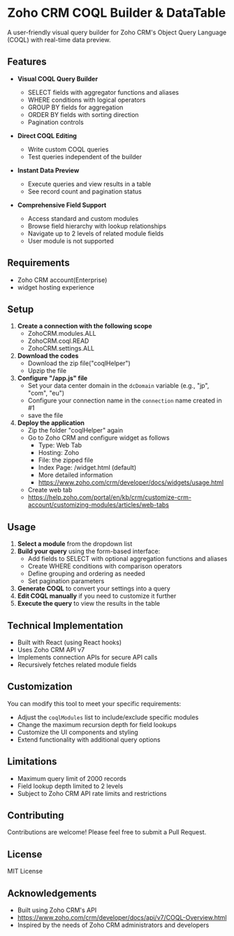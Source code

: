 # Zoho CRM COQL Builder & DataTable

A user-friendly visual query builder for Zoho CRM's Object Query Language (COQL) with real-time data preview.


## Features

- **Visual COQL Query Builder**
  - SELECT fields with aggregator functions and aliases
  - WHERE conditions with logical operators
  - GROUP BY fields for aggregation
  - ORDER BY fields with sorting direction
  - Pagination controls
  
- **Direct COQL Editing**
  - Write custom COQL queries
  - Test queries independent of the builder
  
- **Instant Data Preview**
  - Execute queries and view results in a table
  - See record count and pagination status
  
- **Comprehensive Field Support**
  - Access standard and custom modules
  - Browse field hierarchy with lookup relationships
  - Navigate up to 2 levels of related module fields
  - User module is not supported

## Requirements

- Zoho CRM account(Enterprise)
- widget hosting experience

## Setup

1. **Create a connection with the following scope**
   - ZohoCRM.modules.ALL
   - ZohoCRM.coql.READ
   - ZohoCRM.settings.ALL
2. **Download the codes**
   - Download the zip file("coqlHelper")
   - Upzip the file
3. **Configure "/app.js" file**
   - Set your data center domain in the `dcDomain` variable (e.g., "jp", "com", "eu")
   - Configure your connection name in the `connection` name created in #1
   - save the file
4. **Deploy the application**
   - Zip the folder "coqlHelper" again
   - Go to Zoho CRM and configure widget as follows
     -  Type: Web Tab
     -  Hosting: Zoho
     -  File: the zipped file
     -  Index Page: /widget.html (default)
     -  More detailed information
       - https://www.zoho.com/crm/developer/docs/widgets/usage.html
   -  Create web tab
     -  https://help.zoho.com/portal/en/kb/crm/customize-crm-account/customizing-modules/articles/web-tabs

## Usage

1. **Select a module** from the dropdown list
2. **Build your query** using the form-based interface:
   - Add fields to SELECT with optional aggregation functions and aliases
   - Create WHERE conditions with comparison operators
   - Define grouping and ordering as needed
   - Set pagination parameters
3. **Generate COQL** to convert your settings into a query
4. **Edit COQL manually** if you need to customize it further
5. **Execute the query** to view the results in the table

## Technical Implementation

- Built with React (using React hooks)
- Uses Zoho CRM API v7
- Implements connection APIs for secure API calls
- Recursively fetches related module fields

## Customization

You can modify this tool to meet your specific requirements:

- Adjust the `coqlModules` list to include/exclude specific modules
- Change the maximum recursion depth for field lookups
- Customize the UI components and styling
- Extend functionality with additional query options

## Limitations

- Maximum query limit of 2000 records
- Field lookup depth limited to 2 levels
- Subject to Zoho CRM API rate limits and restrictions

## Contributing

Contributions are welcome! Please feel free to submit a Pull Request.

## License

MIT License

## Acknowledgements

- Built using Zoho CRM's API
-   https://www.zoho.com/crm/developer/docs/api/v7/COQL-Overview.html
- Inspired by the needs of Zoho CRM administrators and developers
